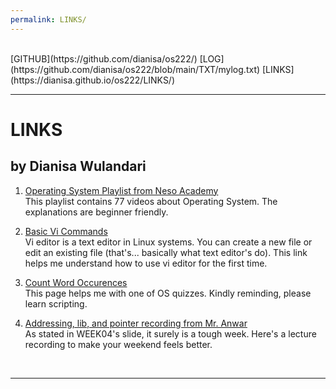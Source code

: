 ```yaml
---
permalink: LINKS/
---
```

<br>
[GITHUB](https://github.com/dianisa/os222/)
[LOG](https://github.com/dianisa/os222/blob/main/TXT/mylog.txt)
[LINKS](https://dianisa.github.io/os222/LINKS/)
<br>
<hr>

# LINKS
## by Dianisa Wulandari

1. [Operating System Playlist from Neso Academy](youtube.com/playlist?list=PLBlnK6fEyqRiVhbXDGLXDk_OQAeuVcp2O)<br>
This playlist contains 77 videos about Operating System. The explanations are beginner friendly.

2. [Basic Vi Commands](https://www.cs.colostate.edu/helpdocs/vi.html)<br>
Vi editor is a text editor in Linux systems. You can create a new file or edit an existing file (that's... basically what text editor's do). This link helps me understand how to use vi editor for the first time.

3. [Count Word Occurences](https://www.tecmint.com/count-word-occurrences-in-linux-text-file/)<br>
This page helps me with one of OS quizzes. Kindly reminding, please learn scripting.

4. [Addressing, lib, and pointer recording from Mr. Anwar](https://youtu.be/aQgyZGd1MhY)<br>
As stated in WEEK04's slide, it surely is a tough week. Here's a lecture recording to make your weekend feels better.
<br>
<hr>

